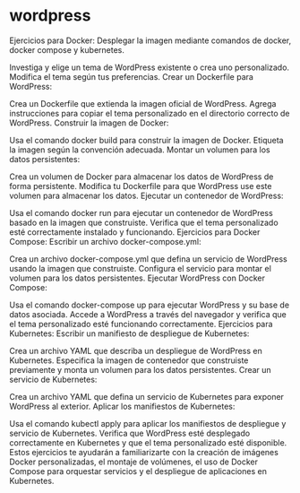 # wordpress
Ejercicios para Docker:
Desplegar la imagen mediante comandos de docker, docker compose y kubernetes.

Investiga y elige un tema de WordPress existente o crea uno personalizado.
Modifica el tema según tus preferencias.
Crear un Dockerfile para WordPress:

Crea un Dockerfile que extienda la imagen oficial de WordPress.
Agrega instrucciones para copiar el tema personalizado en el directorio correcto de WordPress.
Construir la imagen de Docker:

Usa el comando docker build para construir la imagen de Docker.
Etiqueta la imagen según la convención adecuada.
Montar un volumen para los datos persistentes:

Crea un volumen de Docker para almacenar los datos de WordPress de forma persistente.
Modifica tu Dockerfile para que WordPress use este volumen para almacenar los datos.
Ejecutar un contenedor de WordPress:

Usa el comando docker run para ejecutar un contenedor de WordPress basado en la imagen que construiste.
Verifica que el tema personalizado esté correctamente instalado y funcionando.
Ejercicios para Docker Compose:
Escribir un archivo docker-compose.yml:

Crea un archivo docker-compose.yml que defina un servicio de WordPress usando la imagen que construiste.
Configura el servicio para montar el volumen para los datos persistentes.
Ejecutar WordPress con Docker Compose:

Usa el comando docker-compose up para ejecutar WordPress y su base de datos asociada.
Accede a WordPress a través del navegador y verifica que el tema personalizado esté funcionando correctamente.
Ejercicios para Kubernetes:
Escribir un manifiesto de despliegue de Kubernetes:

Crea un archivo YAML que describa un despliegue de WordPress en Kubernetes.
Especifica la imagen de contenedor que construiste previamente y monta un volumen para los datos persistentes.
Crear un servicio de Kubernetes:

Crea un archivo YAML que defina un servicio de Kubernetes para exponer WordPress al exterior.
Aplicar los manifiestos de Kubernetes:

Usa el comando kubectl apply para aplicar los manifiestos de despliegue y servicio de Kubernetes.
Verifica que WordPress esté desplegado correctamente en Kubernetes y que el tema personalizado esté disponible.
Estos ejercicios te ayudarán a familiarizarte con la creación de imágenes Docker personalizadas, el montaje de volúmenes, el uso de Docker Compose para orquestar servicios y el despliegue de aplicaciones en Kubernetes.
